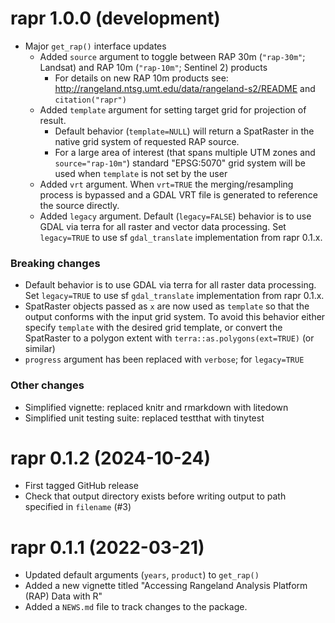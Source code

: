# rapr 1.0.0 (development)
* Major `get_rap()` interface updates
  - Added `source` argument to toggle between RAP 30m (`"rap-30m"`; Landsat) and RAP 10m (`"rap-10m"`; Sentinel 2) products
     - For details on new RAP 10m products see: http://rangeland.ntsg.umt.edu/data/rangeland-s2/README and `citation("rapr")`
  - Added `template` argument for setting target grid for projection of result. 
    - Default behavior (`template=NULL`) will return a SpatRaster in the native grid system of requested RAP source.
    - For a large area of interest (that spans multiple UTM zones and `source="rap-10m"`) standard "EPSG:5070" grid system will be used when `template` is not set by the user
  - Added `vrt` argument. When `vrt=TRUE` the merging/resampling process is bypassed and a GDAL VRT file is generated to reference the source directly.
  - Added `legacy` argument. Default (`legacy=FALSE`) behavior is to use GDAL via terra for all raster and vector data processing. Set `legacy=TRUE` to use sf `gdal_translate` implementation from rapr 0.1.x.

### **Breaking changes**
  - Default behavior is to use GDAL via terra for all raster data processing. Set `legacy=TRUE` to use sf `gdal_translate` implementation from rapr 0.1.x.
  - SpatRaster objects passed as `x` are now used as `template` so that the output conforms with the input grid system. To avoid this behavior either specify `template` with the desired grid template, or convert the SpatRaster to a polygon extent with `terra::as.polygons(ext=TRUE)` (or similar)
  - `progress` argument has been replaced with `verbose`; for `legacy=TRUE`
  
### Other changes
* Simplified vignette: replaced knitr and rmarkdown with litedown
* Simplified unit testing suite: replaced testthat with tinytest

# rapr 0.1.2 (2024-10-24)
* First tagged GitHub release
* Check that output directory exists before writing output to path specified in `filename` (#3)

# rapr 0.1.1 (2022-03-21)
* Updated default arguments (`years`, `product`) to `get_rap()`
* Added a new vignette titled "Accessing Rangeland Analysis Platform (RAP) Data with R"
* Added a `NEWS.md` file to track changes to the package.
